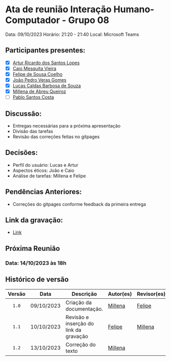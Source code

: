 # Ata de reunião Interação Humano-Computador - Grupo 08

Data: 09/10/2023
Horário: 21:20 - 21:40
Local: Microsoft Teams 

## Participantes presentes:

- [x] [Artur Ricardo dos Santos Lopes](https://github.com/algorithmorphic)
- [x] [Caio Mesquita Vieira](https://github.com/Caiomesvie)
- [x] [Felipe de Sousa Coelho](https://github.com/fsousac)
- [x] [João Pedro Veras Gomes](https://github.com/JoosPerro)
- [x] [Lucas Caldas Barbosa de Souza](https://github.com/lucascaldasb)
- [x] [Millena de Abreu Queiroz](https://github.com/millenaqueiroz)
- [ ] [Pablo Santos Costa](github.com/pabloheika)

## Discussão:
- Entregas necessárias para a próxima apresentação
- Divisão das tarefas
- Revisão das correções feitas no gitpages

## Decisões:
- Perfil do usuário: Lucas e Artur 
- Aspectos éticos: João e Caio
- Análise de tarefas: Millena e Felipe

## Pendências Anteriores:
- Correções do gitpages conforme feedback da primeira entrega

## Link da gravação:
- [Link](https://youtu.be/i5T3_HHp01Q)

## Próxima Reunião 
### Data: 14/10/2023 às 18h

## Histórico de versão

| Versão   | Data           | Descrição                                                                | Autor(es)                                        | Revisor(es)                                      |
| :------: | :------------: | ------------------------------------------------------------------------ | ------------------------------------------------ | ------------------------------------------------ |
| `1.0`    | 09/10/2023     | Criação da documentação.                                                 | [Millena](https://github.com/millenaqueiroz)     | [Felipe](https://github.com/fsousac)             |
| `1.1`    | 10/10/2023     | Revisão e inserção do link da gravação                                   | [Felipe](https://github.com/fsousac)             | [Millena](https://github.com/millenaqueiroz)     |
| `1.2`    | 13/10/2023     | Correção do texto                                   | [Millena](https://github.com/millenaqueiroz)             |    |

                                          
